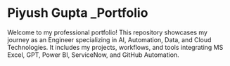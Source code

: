 # Piyush Gupta _Portfolio
Welcome to my professional portfolio!
This repository showcases my journey as an Engineer specializing in AI, Automation, Data, and Cloud Technologies.
It includes my projects, workflows, and tools integrating MS Excel, GPT, Power BI, ServiceNow, and GitHub Automation.
